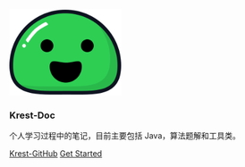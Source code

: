 <img width="200px" src="asset/icon.svg">

### **Krest-Doc**

个人学习过程中的笔记，目前主要包括 Java，算法题解和工具类。

[Krest-GitHub](https://github.com/krest32)
[Get Started](README.md)


